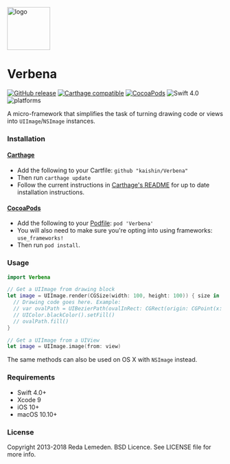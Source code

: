 <img src="https://raw.github.com/kaishin/Verbena/master/logo.png" width="100" alt="logo" />

# Verbena

[![GitHub release](https://img.shields.io/github/release/kaishin/Verbena.svg)](https://github.com/kaishin/Verbena/releases/latest) [![Carthage compatible](https://img.shields.io/badge/Carthage-compatible-4BC51D.svg?style=flat)](https://github.com/Carthage/Carthage) [![CocoaPods](https://img.shields.io/cocoapods/v/Verbena.svg)](https://cocoapods.org/pods/Verbena) ![Swift 4.0](https://img.shields.io/badge/Swift-4.0-orange.svg) ![platforms](https://img.shields.io/badge/platforms-iOS%20%7C%20macOS-lightgrey.svg)

A micro-framework that simplifies the task of turning drawing code or views into `UIImage`/`NSImage` instances.

### Installation

#### [Carthage](https://github.com/Carthage/Carthage)

- Add the following to your Cartfile: `github "kaishin/Verbena"`
- Then run `carthage update`
- Follow the current instructions in [Carthage's README][carthage-installation]
for up to date installation instructions.

[carthage-installation]: https://github.com/Carthage/Carthage#adding-frameworks-to-an-application

#### [CocoaPods](http://cocoapods.org)

- Add the following to your [Podfile](http://guides.cocoapods.org/using/the-podfile.html): `pod 'Verbena'`
- You will also need to make sure you're opting into using frameworks: `use_frameworks!`
- Then run `pod install`.

### Usage

~~~swift
import Verbena

// Get a UIImage from drawing block
let image = UIImage.render(CGSize(width: 100, height: 100)) { size in
  // Drawing code goes here. Example:
  // var ovalPath = UIBezierPath(ovalInRect: CGRect(origin: CGPoint(x: 0, y: 0), size: size))
  // UIColor.blackColor().setFill()
  // ovalPath.fill()
}

// Get a UIImage from a UIView
let image = UIImage.image(from: view)
~~~

The same methods can also be used on OS X with `NSImage` instead.

### Requirements

- Swift 4.0+
- Xcode 9
- iOS 10+
- macOS 10.10+

### License

Copyright 2013-2018 Reda Lemeden. BSD Licence. See LICENSE file for more info.
